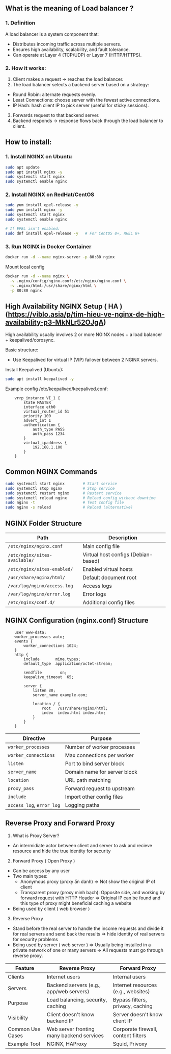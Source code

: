 ## What is the meaning of Load balancer ?
### 1. Definition
A load balancer is a system component that:
- Distributes incoming traffic across multiple servers.
- Ensures high availability, scalability, and fault tolerance.
- Can operate at Layer 4 (TCP/UDP) or Layer 7 (HTTP/HTTPS).


### 2. How it works:
1. Client makes a request → reaches the load balancer.
2. The load balancer selects a backend server based on a strategy:
- Round Robin: alternate requests evenly.
- Least Connections: choose server with the fewest active connections.
- IP Hash: hash client IP to pick server (useful for sticky sessions).
3. Forwards request to that backend server.
4. Backend responds → response flows back through the load balancer to client.

## How to install:
### 1. Install NGINX on Ubuntu
```bash
sudo apt update
sudo apt install nginx -y
sudo systemctl start nginx
sudo systemctl enable nginx
```

### 2. Install NGINX on RedHat/CentOS
```bash
sudo yum install epel-release -y
sudo yum install nginx -y
sudo systemctl start nginx
sudo systemctl enable nginx

# If EPEL isn't enabled:
sudo dnf install epel-release -y   # For CentOS 8+, RHEL 8+
```

### 3. Run NGINX in Docker Container
```bash
docker run -d --name nginx-server -p 80:80 nginx
```
Mount local config
```bash
docker run -d --name nginx \
  -v .nginx/config/nginx.conf:/etc/nginx/nginx.conf \
  -v .nginx/html:/usr/share/nginx/html \
  -p 80:80 nginx
```
## High Availability NGINX Setup ( HA ) (https://viblo.asia/p/tim-hieu-ve-nginx-de-high-availability-p3-MkNLr52OJgA)
High availability usually involves 2 or more NGINX nodes + a load balancer + keepalived/corosync.

Basic structure:
- Use Keepalived for virtual IP (VIP) failover between 2 NGINX servers.

Install Keepalived (Ubuntu):
```bash
sudo apt install keepalived -y
```
Example config /etc/keepalived/keepalived.conf:
```
    vrrp_instance VI_1 {
        state MASTER
        interface eth0
        virtual_router_id 51
        priority 100
        advert_int 1
        authentication {
            auth_type PASS
            auth_pass 1234
        }
        virtual_ipaddress {
            192.168.1.100
        }
    }
```

## Common NGINX Commands
```bash
sudo systemctl start nginx        # Start service
sudo systemctl stop nginx         # Stop service
sudo systemctl restart nginx      # Restart service
sudo systemctl reload nginx       # Reload config without downtime
sudo nginx -t                     # Test config file
sudo nginx -s reload              # Reload (alternative)
```

## NGINX Folder Structure
| Path                          | Description                         |
| ----------------------------- | ----------------------------------- |
| `/etc/nginx/nginx.conf`       | Main config file                    |
| `/etc/nginx/sites-available/` | Virtual host configs (Debian-based) |
| `/etc/nginx/sites-enabled/`   | Enabled virtual hosts               |
| `/usr/share/nginx/html/`      | Default document root               |
| `/var/log/nginx/access.log`   | Access logs                         |
| `/var/log/nginx/error.log`    | Error logs                          |
| `/etc/nginx/conf.d/`          | Additional config files             |

## NGINX Configuration (nginx.conf) Structure
```
    user www-data;
    worker_processes auto;
    events {
        worker_connections 1024;
    }
    http {
        include       mime.types;
        default_type  application/octet-stream;

        sendfile        on;
        keepalive_timeout  65;

        server {
            listen 80;
            server_name example.com;

            location / {
                root   /usr/share/nginx/html;
                index  index.html index.htm;
            }
        }
    }
```
| Directive                 | Purpose                      |
| ------------------------- | ---------------------------- |
| `worker_processes`        | Number of worker processes   |
| `worker_connections`      | Max connections per worker   |
| `listen`                  | Port to bind server block    |
| `server_name`             | Domain name for server block |
| `location`                | URL path matching            |
| `proxy_pass`              | Forward request to upstream  |
| `include`                 | Import other config files    |
| `access_log`, `error_log` | Logging paths                |

## Reverse Proxy and Forward Proxy
1. What is Proxy Server?
- An intermidiate actor between client and server to ask and recieve resource and hide the true identity for security

2. Forward Proxy ( Open Proxy )
- Can be access by any user
- Two main types:
    - Anonymous proxy (proxy ẩn danh) => Not show the original IP of client
    - Trаnspаrent proxy (proxy minh bạch): Opposite side, and working by forward request with HTTP Header => Original IP can be found and this type of proxy might beneficial caching a website
- Being used by client ( web browser )

3. Reverse Proxy
- Stand before the real server to handle the income requests and divide it for real servers and send back the results => hide identity of real servers for security problems
- Being used by server ( web server ) => Usually being installed in a private network of one or many servers => All requests must go through reverse proxy.

| Feature          | Reverse Proxy                             | Forward Proxy                       |
| ---------------- | ----------------------------------------- | ----------------------------------- |
| Clients          | Internet users                            | Internal users                      |
| Servers          | Backend servers (e.g., app/web servers)   | Internet resources (e.g., websites) |
| Purpose          | Load balancing, security, caching         | Bypass filters, privacy, caching    |
| Visibility       | Client doesn't know backend IP            | Server doesn't know client IP       |
| Common Use Cases | Web server fronting many backend services | Corporate firewall, content filters |
| Example Tool     | NGINX, HAProxy                            | Squid, Privoxy                      |
